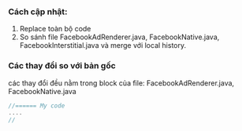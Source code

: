 
### Cách cập nhật:
1. Replace toàn bộ code
2. So sánh file FacebookAdRenderer.java, 
FacebookNative.java, FacebookInterstitial.java và merge với local history.
    
### Các thay đổi so với bản gốc     

các thay đổi đều nằm trong block của file:  FacebookAdRenderer.java, FacebookNative.java
```javascript
//====== My code
....
//
```



